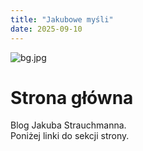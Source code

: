 ```yaml
---
title: "Jakubowe myśli"
date: 2025-09-10
---
```

<img alt="bg.jpg" src="zdjecia/bg.jpg">

# Strona główna

Blog Jakuba Strauchmanna.
<br>
Poniżej linki do sekcji strony.


